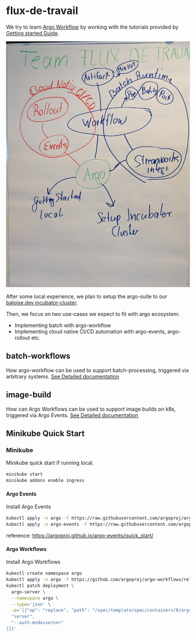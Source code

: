 # flux-de-travail

We try to learn [Argo Workflow](https://argoproj.github.io/argo-workflows/)
by working with the tutorials provided by [Getting started Guide](https://argoproj.github.io/argo-workflows/quick-start/).

![kickoff-flipchar](/assets/kickoff-flipchart.jpg)

After some local experience, we plan to setup the argo-suite to our [baloise.dev incubator-cluster](/argo-setup-incubator/README.md).

Then, we focus on two use-cases we expect to fit with argo ecosystem:

* Implementing batch with argo-workflow
* Implementing cloud native CI/CD automation with argo-events, argo-rollout etc.

## batch-workflows

How argo-workflow can be used to support batch-processing, triggered via arbitrary systems.
[See Detailed documentation](/batch-workflows/README.md)

## image-build

How can Argo Workflows can be used to support image builds on k8s, triggered via Argo Events.
[See Detailed documentation](/image-build/README.md)

## Minikube Quick Start

### Minikube

Minikube quick start if running local.

```bash
minikube start
minikube addons enable ingress
```

#### Argo Events

Install Argo Events

```bash
kubectl apply -n argo -f https://raw.githubusercontent.com/argoproj/argo-workflows/stable/manifests/install.yaml
kubectl apply -n argo-events -f https://raw.githubusercontent.com/argoproj/argo-events/stable/examples/eventbus/native.yaml

```

reference: <https://argoproj.github.io/argo-events/quick_start/>

#### Argo Workflows

Install Argo Workflows

```bash
kubectl create namespace argo
kubectl apply -n argo -f https://github.com/argoproj/argo-workflows/releases/download/v3.4.2/install.yaml
kubectl patch deployment \
  argo-server \
  --namespace argo \
  --type='json' \
  -p='[{"op": "replace", "path": "/spec/template/spec/containers/0/args", "value": [
  "server",
  "--auth-mode=server"
]}]'

```

